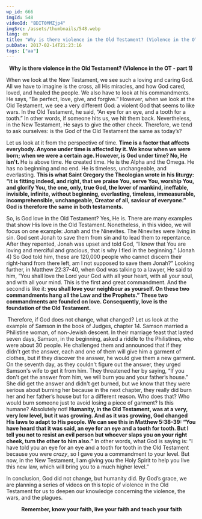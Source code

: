 ```yaml
---
wp_id: 666
imgId: 548
videoId: "BDIT0MMZjp4"
imgSrc: /assets/thumbnails/548.webp
lang: en
title: "Why is there violence in the Old Testament? (Violence in the OT - Part 1)"
pubDate: 2017-02-14T21:23:16
tags: ["aa"]
---
```


<p style="text-align: center;"><strong>Why is there violence in the Old Testament? (Violence in the OT - part 1)</strong></p>
<p style="text-align: left;">When we look at the New Testament, we see such a loving and caring God. All we have to imagine is the cross, all His miracles, and how God cared, loved, and healed the people. We also have to look at his commandments. He says, &#8220;Be perfect, love, give, and forgive.&#8221; However, when we look at the Old Testament, we see a very different God: a violent God that seems to like wars. In the Old Testament, he said, “An eye for an eye, and a tooth for a tooth.” In other words, if someone hits us, we hit them back. Nevertheless, in the New Testament, He says to give the other cheek. Therefore, we tend to ask ourselves: is the God of the Old Testament the same as today’s?</p>
<p>Let us look at it from the perspective of time. <strong>Time is a factor that affects everybody. Anyone under time is affected by it. We know when we were born; when we were a certain age. However, is God under time? No, He isn't. </strong>He is above time. He created time. He is the Alpha and the Omega. He has no beginning and no end. He is timeless, unchangeable, and everlasting. <strong>This is what Saint Gregory the Theologian wrote in his liturgy: &#8220;it is fitting indeed, and right, that we praise You, serve You, worship You, and glorify You, the one, only, true God, the lover of mankind, ineffable, invisible, infinite, without beginning, everlasting, timeless, immeasurable, incomprehensible, unchangeable, Creator of all, saviour of everyone.&#8221; God is therefore the same in both testaments.</strong></p>
<p>So, is God love in the Old Testament? Yes, He is. There are many examples that show His love in the Old Testament. Nonetheless, in this video, we will focus on one example: Jonah and the Ninevites. The Ninevites were living in sin. God sent Jonah to save them from sin and to lead them to repentance. After they repented, Jonah was upset and told God, “I knew that You are loving and merciful and gracious, that is why I fled in the beginning.” (Jonah 4) So God told him, these are 120,000 people who cannot discern their right-hand from there left, am I not supposed to save them Jonah?” Looking further, in Matthew 22:37-40, when God was talking to a lawyer, He said to him, “You shall love the Lord your God with all your heart, with all your soul, and with all your mind. This is the first and great commandment. And the second is like it: <strong>you shall love your neighbour as yourself. On these two commandments hang all the Law and the Prophets.” These two commandments are founded on love. Consequently, love is the foundation of the Old Testament.</strong></p>
<p><strong> </strong>Therefore, if God does not change, what changed? Let us look at the example of Samson in the book of Judges, chapter 14. Samson married a Philistine woman, of non-Jewish descent. In their marriage feast that lasted seven days, Samson, in the beginning, asked a riddle to the Philistines, who were about 30 people. He challenged them and announced that if they didn't get the answer, each and one of them will give him a garment of clothes, but if they discover the answer, he would give them a new garment. On the seventh day, as they couldn't figure out the answer, they urged Samson's wife to get it from him. They threatened her by saying, “If you don't get the answer from him, we will burn you and your father’s house.” She did get the answer and didn't get burned, but we know that they were serious about burning her because in the next chapter, they really did burn her and her father’s house but for a different reason. Who does that? Who would burn someone just to avoid losing a piece of garment? Is this humane? Absolutely not! <strong>Humanity, in the Old Testament, was at a very, very low level, but it was growing. And as it was growing, God changed His laws to adapt to His people. We can see this in Matthew 5:38-39: “You have heard that it was said, an eye for an eye and a tooth for tooth. But I tell you not to resist an evil person but whoever slaps you on your right cheek, turn the other to him also.”</strong> In other words, what God is saying is: &#8220;I have told you an eye for an eye and a tooth for tooth in the Old Testament because you were <em>crazy</em>, so I gave you a commandment to your level. But now, in the New Testament, I am giving you the Holy Spirit to help you live this new law, which will bring you to a much higher level.&#8221;</p>
<p>In conclusion, God did not change, but humanity did. By God’s grace, we are planning a series of videos on this topic of violence in the Old Testament for us to deepen our knowledge concerning the violence, the wars, and the plagues.</p>
<p style="text-align: center;"><strong> </strong><strong>Remember, know your faith, live your faith and teach your faith</strong></p>
<p>&nbsp;</p>
<p>&nbsp;</p>
<p>&nbsp;</p>
<p>&nbsp;</p>
